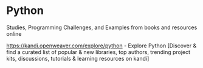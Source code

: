 # Python
Studies, Programming Challenges, and Examples from books and resources online

https://kandi.openweaver.com/explore/python - Explore Python [Discover & find a curated list of popular & new libraries, top authors, trending project kits, discussions, tutorials & learning resources on kandi]
